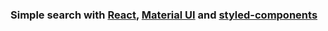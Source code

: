 ### Simple search with [React](https://reactjs.org/), [Material UI](https://material-ui.com/) and [styled-components](https://www.styled-components.com/)